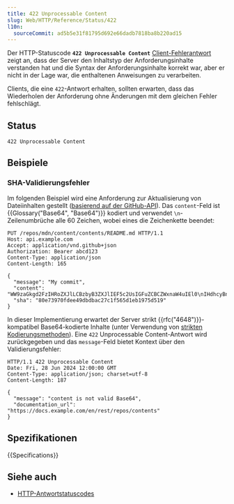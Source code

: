 ```yaml
---
title: 422 Unprocessable Content
slug: Web/HTTP/Reference/Status/422
l10n:
  sourceCommit: ad5b5e31f81795d692e66dadb7818ba8b220ad15
---
```


Der HTTP-Statuscode **`422 Unprocessable Content`** [Client-Fehlerantwort](/de/docs/Web/HTTP/Reference/Status#client_error_responses) zeigt an, dass der Server den Inhaltstyp der Anforderungsinhalte verstanden hat und die Syntax der Anforderungsinhalte korrekt war, aber er nicht in der Lage war, die enthaltenen Anweisungen zu verarbeiten.

Clients, die eine `422`-Antwort erhalten, sollten erwarten, dass das Wiederholen der Anforderung ohne Änderungen mit dem gleichen Fehler fehlschlägt.

## Status

```http
422 Unprocessable Content
```

## Beispiele

### SHA-Validierungsfehler

Im folgenden Beispiel wird eine Anforderung zur Aktualisierung von Dateiinhalten gestellt ([basierend auf der GitHub-API](https://docs.github.com/en/rest/repos/contents?apiVersion=2022-11-28#create-or-update-file-contents)).
Das `content`-Feld ist {{Glossary("Base64", "Base64")}} kodiert und verwendet `\n`-Zeilenumbrüche alle 60 Zeichen, wobei eines die Zeichenkette beendet:

```http
PUT /repos/mdn/content/contents/README.md HTTP/1.1
Host: api.example.com
Accept: application/vnd.github+json
Authorization: Bearer abcd123
Content-Type: application/json
Content-Length: 165

{
  "message": "My commit",
  "content": "WW9zaGkgd2FzIHRoZXJlLCBzbyB3ZXJlIEF5c2UsIGFuZCBCZWxnaW4uIEl0\nIHdhcyBncmVhdCE=\n",
  "sha": "80e73970fdee49dbdbac27c1f565d1eb1975d519"
}
```

In dieser Implementierung erwartet der Server strikt {{rfc("4648")}}-kompatibel Base64-kodierte Inhalte (unter Verwendung von [strikten Kodierungsmethoden](https://ruby-doc.org/3.3.2/stdlibs/base64/Base64.html#method-i-strict_encode64)).
Eine `422` Unprocessable Content-Antwort wird zurückgegeben und das `message`-Feld bietet Kontext über den Validierungsfehler:

```http
HTTP/1.1 422 Unprocessable Content
Date: Fri, 28 Jun 2024 12:00:00 GMT
Content-Type: application/json; charset=utf-8
Content-Length: 187

{
  "message": "content is not valid Base64",
  "documentation_url": "https://docs.example.com/en/rest/repos/contents"
}
```

## Spezifikationen

{{Specifications}}

## Siehe auch

- [HTTP-Antwortstatuscodes](/de/docs/Web/HTTP/Reference/Status)
